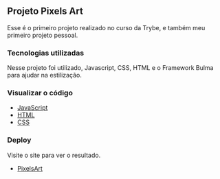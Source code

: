 ## Projeto Pixels Art

Esse é o primeiro projeto realizado no curso da Trybe, e também meu primeiro projeto pessoal.

### Tecnologias utilizadas

Nesse projeto foi utilizado, Javascript, CSS, HTML e o Framework Bulma para ajudar na estilização.

### Visualizar o código

* [JavaScript](https://github.com/renanvamo/Pixels-Art-Trybe-Fundamentals-/blob/main/script.js)
* [HTML](https://github.com/renanvamo/Pixels-Art-Trybe-Fundamentals-/blob/main/index.html)
* [CSS](https://github.com/renanvamo/Pixels-Art-Trybe-Fundamentals-/blob/main/style.css)

### Deploy

Visite o site para ver o resultado.

* [PixelsArt](https://renanvamo.github.io/Pixels-Art-Trybe-Fundamentals-/)
